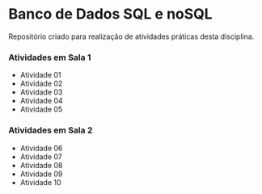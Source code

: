 Banco de Dados SQL e noSQL
==========================

Repositório criado para realização de atividades práticas desta disciplina.

### Atividades em Sala 1
* Atividade 01
* Atividade 02
* Atividade 03
* Atividade 04
* Atividade 05

### Atividades em Sala 2
* Atividade 06
* Atividade 07
* Atividade 08
* Atividade 09
* Atividade 10
